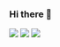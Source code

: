 ### Hi there 👋
<img src="https://img.shields.io/badge/Java-007396.svg?&style=flat&logo=Java&logoColor=white"/> <img src="https://img.shields.io/badge/springboot-6DB33F?style=flat&logo=springboot&logoColor=white"/> <img src="https://img.shields.io/badge/mariadb-003545?style=flat&logo=mariadb&logoColor=white"/>

<!--
**namest504/namest504** is a ✨ _special_ ✨ repository because its `README.md` (this file) appears on your GitHub profile.

Here are some ideas to get you started:

- 🔭 I’m currently working on ...
- 🌱 I’m currently learning ...
- 👯 I’m looking to collaborate on ...
- 🤔 I’m looking for help with ...
- 💬 Ask me about ...
- 📫 How to reach me: ...
- 😄 Pronouns: ...
- ⚡ Fun fact: ...
-->
